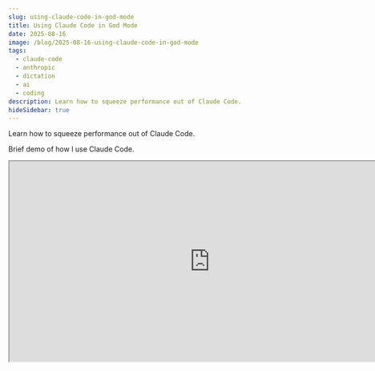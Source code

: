 ```yaml
---
slug: using-claude-code-in-god-mode
title: Using Claude Code in God Mode
date: 2025-08-16
image: /blog/2025-08-16-using-claude-code-in-god-mode
tags:
  - claude-code
  - anthropic
  - dictation
  - ai
  - coding
description: Learn how to squeeze performance out of Claude Code.
hideSidebar: true
---
```


Learn how to squeeze performance out of Claude Code.

<!-- truncate -->

<div style={{borderTop: '1px solid #0088CC', margin: '1.5em 0'}} />

Brief demo of how I use Claude Code.

<div className="flex place-items-center justify-center items-center rounded-sm mx-auto">
    <iframe
        src="https://www.youtube.com/embed/E9Q6le-ahaA?si=bUizX39byP5NpFLy"
        width="800"
        height="400"
    />
</div>

<br />

Below you will find the step-by-step guide on how to get here.

## Get started with Claude Code

Install Claude Code.

```
npm install -g @anthropic-ai/claude-code
```

Then run claude in your project of choice:

```
claude
```

It’s that easy. (documentation <a href="https://docs.anthropic.com/en/docs/claude-code/setup" target="_blank">here</a>)

## A. Set up CLAUDE.md

1. Go to the project of interest, and run claude in the terminal there.

<br />

When it is open, run:

```
init
```

Claude will then analyze your codebase in that folder and create a `CLAUDE.md` file that Claude will take into account every time you are working with it.

<p align="center">
    <img width="600" src="/blog/2025-08-16-using-claude-code-in-god-mode_1.png" />
</p>

2. Tweak CLAUDE.md to fit your needs.

<br />

Here’s my recommendation - leave CLAUDE.md as is at the start. As you get more familiar with claude you will understand what you like, but **more importantly**, what you dislike about it.

Here’s where I landed with "my" preferences. (Open source repo <a href="https://github.com/DidierRLopes/CLAUDE.md/blob/main/README.md" target="_blank">here</a>)


```
## 1. Global scope & boundaries

- NEVER run any linters unless explicitly asked.
- NEVER write unit tests unless explicitly asked.
- NEVER refactor code that is outside the scope of the request.
- NEVER run the build; I will run it locally.

## 2. Alignment before starting

- Restate my goal in your own words.
- List unknowns and ask clarifying questions until the request is unambiguous.
- Wait for my confirmation before proceeding.

## 3. Implementation Planning

### 3.1 Plan of attack

- Create a step-by-step plan with small, verifiable commits.
- Include a rollback plan.
- Wait for my go-ahead before writing code.

### 3.2 Change surface

- List all files you expect to modify.
- If you are going to add 1 or more new files ask me permission to do so and explain what is the purpose of each of the files created. And why you couldn't use the others available.
- If you are going to delete 1 or more files ask me permission to do so and tell me what the file used to do and why you want to get rid of it.

### 3.3 Edge cases list

- Enumerate edge cases, failure modes, and concurrency/race concerns.
- State how each will be handled.

### 3.4 Testing strategy

- Assume I will run tests/builds. Do not run the build.
- Add lightweight debug hooks (console.log or equivalent) at key points so I can verify behavior quickly.
- Outline what to test and expected outputs, but only include actual tests if I explicitly ask.

### 3.5 Reuse before rebuild

- Identify existing utilities/hooks/services to reuse.
- If introducing a new abstraction, justify why reuse isn’t sufficient.

### 3.6 MVP first (divide to conquer)

- Propose a simplistic first pass to validate direction (minimal interface, happy path).
- Plan the follow-up phases to complete the full implementation after MVP is confirmed.

## 4. Step phased plan (detailed prompt)

Use the agreed Design/PRD, that we iterated together, as the single source of truth. Before coding, produce a 5–8 step phased plan. Each phase specifies goals, files to touch, and, when helpful, tiny code diffs/pseudocode (<15 lines). Keep phases minimal, shippable, and verifiable.

Deliverables before coding:
- a. Goal restatement & acceptance criteria.
- b. Repo scan & reuse targets.
- c. Implementation plan (5–8 phases) with file changes and small diffs.
- d. Testing strategy with debug logs I can use.
- e. Risks & rollback.
- f. Clarifying questions if any ambiguity remains.

## 5. Code Style & Comments

- Avoid line-by-line comments.
- Comment only where logic is non-obvious.

## 6. During Execution

- If blocked or uncertain, stop and present 2–3 options with pros/cons; confirm before proceeding.
- Stick to the plan and scope; confirm any scope expansion first.
- Keep diffs small and mapped to phases; include the debug logs defined in 3.4.
```

One of the reasons for which it’s important to have such an extensive/detailed prompt is that is VERY easy (I cannot emphasis this enough) to get stuck in a loop.

The amount of times I had to `git restore` or `git stash` and start from scratch is mind blowing. And it happened every single time when I was being too optimistic about Claude being able to one-shot a feature.

<p align="center">
    <img width="600" src="/blog/2025-08-16-using-claude-code-in-god-mode_2.png" />
</p>

Like this lol

The problem with these is that you get a false sense of progress, but you just start digging more and more. And at some point you will realize that you are better to start off from the start. At that time you are maybe like 5/6 prompts in with 8 files modified and a LOT of tokens that went to waste.

A better prompt will not only save you the tokens, but save you the time. It’s worth editing to reflect your goals.

## B. Add notifications for when Claude Code finishes

1. Create a notifier script. Open the Terminal and run:

<br />

```
mkdir -p ~/.claude/scripts

cat > ~/.claude/scripts/notify-end.sh <<'SH'
#!/usr/bin/env bash
# Minimal, dependency-free notification
# Shows a macOS banner + plays a short sound.

TITLE="Claude Code"
MESSAGE="Task complete"

# macOS banner with sound
osascript -e "display notification \"$MESSAGE\" with title \"$TITLE\" sound name \"Glass\""

# Extra: play sound explicitly in case banners are muted
afplay /System/Library/Sounds/Glass.aiff >/dev/null 2>&1 &
SH

chmod +x ~/.claude/scripts/notify-end.sh
```

2. Add a global Claude Code global config. Run this in the terminal:

<br />

```
mkdir -p ~/.claude
```

3. Add the Stop hook in Claude Code’s CLI config - `~/.claude/settings.json`.

Create this minimal file or edit the existing one by merging the "hooks" block correctly:

```json
{
  "hooks": {
    "Stop": [
      {
        "matcher": "",
        "hooks": [
          { "type": "command", "command": "bash ~/.claude/scripts/notify-end.sh" }
        ]
      }
    ]
  }
}
```

4. Test that it works on the terminal.

<br />

```
bash ~/.claude/scripts/notify-end.sh
```

## C. Tips & Tricks

### Compact mode sucks

My experience with /compact is not great at all. The performance drops drastically when that occurs.

Claude code displays: _“Context left until auto-compact: n%”_

My suggestion is that when that number is 10% or less, you ask for Claude to give you a summary of everything that happened up until that point and what are the next steps, without doing any code change.

Then you can copy that. Close that CC window. Open a new CC and paste that.

This allows you to be able to edit the content and have more control over what compact is doing under the hood.

### MCP Server

Don’t be scared to add MCP Servers that make your life easier.

It’s extremely easy to add an MCP Server - it just depends on where the context you want to enhance CC is. Most of the times I just copy-paste the text from either Confluence, a Slack conversation or I drop a voice note (more on this in a second).

But sometimes having an MCP Server can make your life easier, as it enables you to do things where copy-pasting isn’t really an option.

E.g. my favorite is Figma MCP Server - I wrote a post about it <a href="https://didierlopes.com/blog/2025-06-10-how-i-connected-figma-to-cursor-using-mcp/" target="_blank" rel="noopener noreferrer">here</a>. But you can also use browser-tool or puppeteer to have access to the browser and iterate more autonomously.

### Annoying 00~ and 01~ copy paste bug

There’s a <a href="https://github.com/anthropics/claude-code/issues/3134" target="_blank" rel="noopener noreferrer">known bug</a> when launching and exiting Claude Code, it corrupts terminal paste functionality. All subsequent paste operations are prefixed with 00~ and suffixed with 01~. Like this:

<p align="center">
    <img width="600" src="/blog/2025-08-16-using-claude-code-in-god-mode_3.png" />
</p>

I usually just type type `reset` in the terminal and that fixes it.

## D. Speech-to-text

This is a crazy unlock. We are so much faster at speaking than typing.

To be faster at typing than speaking, you generally need to type around 150 words per minute (WPM) or faster. To put this into perspective, an average person types around 40 WPM, and an experienced programmer between 50-75 WPM.

My speed is usually just above 100 WPM (you can test your speed here: https://10fastfingers.com/typing-test/english).

So what I did was enable dictation on Macbook, and set the shortcut for it to be pressing control key twice (and then control once to stop).

<p align="center">
    <img width="600" src="/blog/2025-08-16-using-claude-code-in-god-mode_4.png" />
</p>

And it’s awesome - it allows me to dump a bunch of information extremely fast.

## Appendix

While this allows me to be productive, it also gets the team to start petitions like this 🤣

<p align="center">
    <img width="600" src="/blog/2025-08-16-using-claude-code-in-god-mode_5.png" />
</p>
